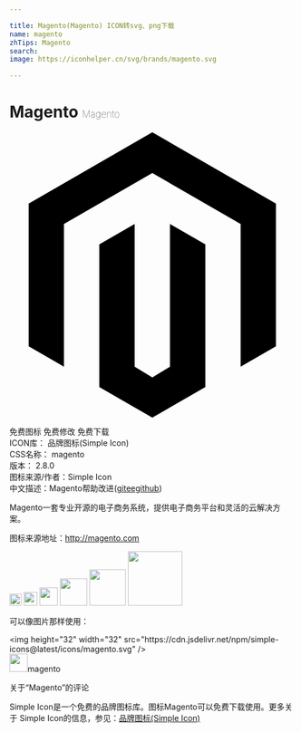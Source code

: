 ```yaml
---

title: Magento(Magento) ICON转svg、png下载
name: magento
zhTips: Magento
search: 
image: https://iconhelper.cn/svg/brands/magento.svg

---
```


# Magento  <small style="font-size: 60%;font-weight: 100">Magento</small>

<div id="svg" class="svg-wrap">
<svg role="img" viewBox="0 0 24 24" xmlns="http://www.w3.org/2000/svg"><title>Magento icon</title><path d="M12 24l-4.455-2.572v-12l2.97-1.715v12.001l1.485.902 1.485-.902V7.713l2.971 1.715v12L12 24zM22.391 6v12l-2.969 1.714V7.713L12 3.43 4.574 7.713v12.001L1.609 18V6L12 0l10.391 6z"/></svg>
</div>
<detail full-name='magento'></detail>

<div class="detail-page">
<p>
<span><span class="badge-success badge">免费图标</span> <span class="badge-success badge">免费修改</span>  <span class="badge-success badge">免费下载</span> </span>
<br/>
<span>
ICON库：
<span class="badge-secondary badge">品牌图标(Simple Icon)</span> 
</span>
<br/>
<span>
CSS名称：
<span class="badge-secondary badge">magento</span> 
</span>

<br/>
<span>
版本：
<span class="badge-secondary badge">2.8.0</span> 
</span>
<br/>
<span>图标来源/作者：<span class="badge-light badge">Simple Icon</span></span> 
<br/>
<span class="zh-detail">中文描述：<span class="badge-primary badge">Magento</span><span class="help-link"><span>帮助改进</span>(<a href="https://gitee.com/liuwave/icon-helper/edit/master/json/brands/magento.json" target="_blank" rel="noopener noreferrer">gitee</a><a href="https://github.com/liuwave/icon-helper/edit/master/json/brands/magento.json" target="_blank" rel="noopener noreferrer">github</a></span>)</span><br/>
</p>
</div><div class="description description alert alert-light"><p>Magento一套专业开源的电子商务系统，提供电子商务平台和灵活的云解决方案。</p><p>图标来源地址：<a href="http://magento.com" target="_blank" rel="noopener noreferrer">http://magento.com</a></p></div>
<div class="alert alert-dark">
<img height="21" width="21" src="https://cdn.jsdelivr.net/npm/simple-icons@latest/icons/magento.svg" />
<img height="24" width="24" src="https://cdn.jsdelivr.net/npm/simple-icons@latest/icons/magento.svg" />
<img height="32" width="32" src="https://cdn.jsdelivr.net/npm/simple-icons@latest/icons/magento.svg" />
<img height="48" width="48" src="https://cdn.jsdelivr.net/npm/simple-icons@latest/icons/magento.svg" />
<img height="64" width="64" src="https://cdn.jsdelivr.net/npm/simple-icons@latest/icons/magento.svg" />
<img height="96" width="96" src="https://cdn.jsdelivr.net/npm/simple-icons@latest/icons/magento.svg" />

</div>
<div>
  <p>可以像图片那样使用：    
  </p>
  <div class="alert alert-primary" style="font-size: 14px">
    &lt;img height="32" width="32" src="https://cdn.jsdelivr.net/npm/simple-icons@latest/icons/magento.svg" /&gt;
    <copy-btn content='<img height="32" width="32" src="https://cdn.jsdelivr.net/npm/simple-icons@latest/icons/magento.svg" />'></copy-btn>
  </div>
  <div class="alert alert-secondary">
    <img height="32" width="32" src="https://cdn.jsdelivr.net/npm/simple-icons@latest/icons/magento.svg" />magento
    <copy-btn content="magento" btn-title="复制图标名称"></copy-btn>
  </div>
</div>

<Vssue title="关于“Magento”的评论" >关于“Magento”的评论</Vssue>


<div><p>Simple Icon是一个免费的品牌图标库。图标Magento可以免费下载使用。更多关于  Simple Icon的信息，参见：<a target="_blank" href="https://iconhelper.cn/brands.html">品牌图标(Simple Icon)</a>
</p></div>
